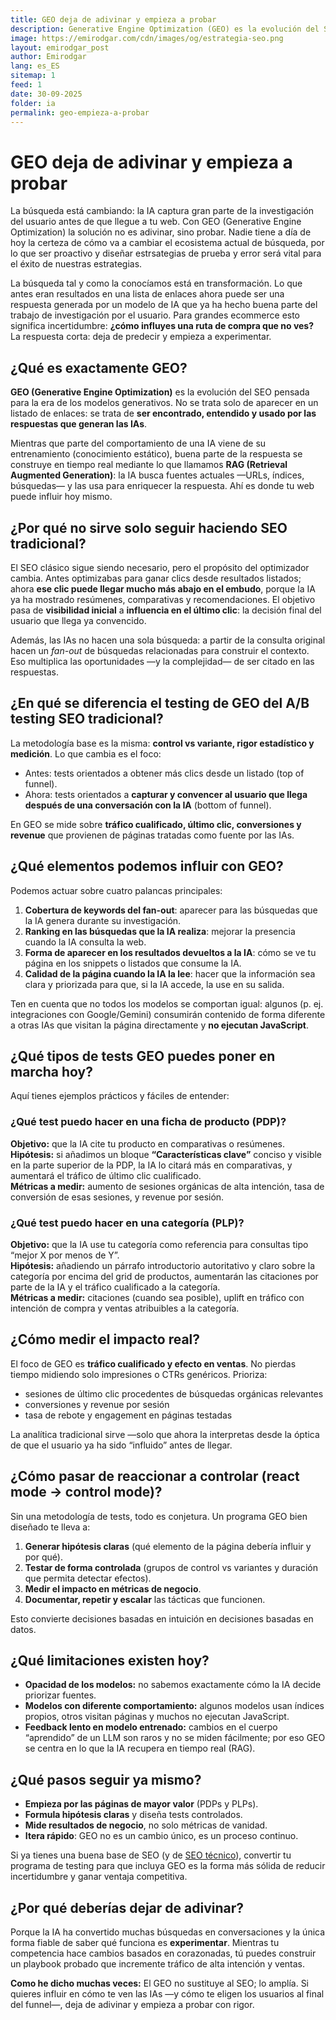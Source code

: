 ```yaml
---
title: GEO deja de adivinar y empieza a probar
description: Generative Engine Optimization (GEO) es la evolución del SEO para la era de la IA. Aprende por qué hay que experimentar y cómo diseñar tests que funcionen para ecommerce.
image: https://emirodgar.com/cdn/images/og/estrategia-seo.png
layout: emirodgar_post
author: Emirodgar
lang: es_ES
sitemap: 1
feed: 1
date: 30-09-2025
folder: ia
permalink: geo-empieza-a-probar
---
```


# GEO deja de adivinar y empieza a probar

La búsqueda está cambiando: la IA captura gran parte de la investigación del usuario antes de que llegue a tu web. Con GEO (Generative Engine Optimization) la solución no es adivinar, sino probar. Nadie tiene a día de hoy la certeza de cómo va a cambiar el ecosistema actual de búsqueda, por lo que ser proactivo y diseñar estrsategias de prueba y error será vital para el éxito de nuestras estrategias.

La búsqueda tal y como la conocíamos está en transformación. Lo que antes eran resultados en una lista de enlaces ahora puede ser una respuesta generada por un modelo de IA que ya ha hecho buena parte del trabajo de investigación por el usuario. Para grandes ecommerce esto significa incertidumbre: **¿cómo influyes una ruta de compra que no ves?** La respuesta corta: deja de predecir y empieza a experimentar.

## ¿Qué es exactamente GEO?

**GEO (Generative Engine Optimization)** es la evolución del SEO pensada para la era de los modelos generativos. No se trata solo de aparecer en un listado de enlaces: se trata de **ser encontrado, entendido y usado por las respuestas que generan las IAs**.

Mientras que parte del comportamiento de una IA viene de su entrenamiento (conocimiento estático), buena parte de la respuesta se construye en tiempo real mediante lo que llamamos **RAG (Retrieval Augmented Generation)**: la IA busca fuentes actuales —URLs, índices, búsquedas— y las usa para enriquecer la respuesta. Ahí es donde tu web puede influir hoy mismo.

## ¿Por qué no sirve solo seguir haciendo SEO tradicional?

El SEO clásico sigue siendo necesario, pero el propósito del optimizador cambia. Antes optimizabas para ganar clics desde resultados listados; ahora **ese clic puede llegar mucho más abajo en el embudo**, porque la IA ya ha mostrado resúmenes, comparativas y recomendaciones. El objetivo pasa de **visibilidad inicial** a **influencia en el último clic**: la decisión final del usuario que llega ya convencido.

Además, las IAs no hacen una sola búsqueda: a partir de la consulta original hacen un *fan-out* de búsquedas relacionadas para construir el contexto. Eso multiplica las oportunidades —y la complejidad— de ser citado en las respuestas.

## ¿En qué se diferencia el testing de GEO del A/B testing SEO tradicional?

La metodología base es la misma: **control vs variante, rigor estadístico y medición**. Lo que cambia es el foco:

- Antes: tests orientados a obtener más clics desde un listado (top of funnel).  
- Ahora: tests orientados a **capturar y convencer al usuario que llega después de una conversación con la IA** (bottom of funnel).  

En GEO se mide sobre **tráfico cualificado, último clic, conversiones y revenue** que provienen de páginas tratadas como fuente por las IAs.

## ¿Qué elementos podemos influir con GEO?

Podemos actuar sobre cuatro palancas principales:

1. **Cobertura de keywords del fan-out**: aparecer para las búsquedas que la IA genera durante su investigación.  
2. **Ranking en las búsquedas que la IA realiza**: mejorar la presencia cuando la IA consulta la web.  
3. **Forma de aparecer en los resultados devueltos a la IA**: cómo se ve tu página en los snippets o listados que consume la IA.  
4. **Calidad de la página cuando la IA la lee**: hacer que la información sea clara y priorizada para que, si la IA accede, la use en su salida.

Ten en cuenta que no todos los modelos se comportan igual: algunos (p. ej. integraciones con Google/Gemini) consumirán contenido de forma diferente a otras IAs que visitan la página directamente y **no ejecutan JavaScript**.

## ¿Qué tipos de tests GEO puedes poner en marcha hoy?

Aquí tienes ejemplos prácticos y fáciles de entender:

### ¿Qué test puedo hacer en una ficha de producto (PDP)?

**Objetivo:** que la IA cite tu producto en comparativas o resúmenes.  
**Hipótesis:** si añadimos un bloque **“Características clave”** conciso y visible en la parte superior de la PDP, la IA lo citará más en comparativas, y aumentará el tráfico de último clic cualificado.  
**Métricas a medir:** aumento de sesiones orgánicas de alta intención, tasa de conversión de esas sesiones, y revenue por sesión.

### ¿Qué test puedo hacer en una categoría (PLP)?

**Objetivo:** que la IA use tu categoría como referencia para consultas tipo “mejor X por menos de Y”.  
**Hipótesis:** añadiendo un párrafo introductorio autoritativo y claro sobre la categoría por encima del grid de productos, aumentarán las citaciones por parte de la IA y el tráfico cualificado a la categoría.  
**Métricas a medir:** citaciones (cuando sea posible), uplift en tráfico con intención de compra y ventas atribuibles a la categoría.

## ¿Cómo medir el impacto real?

El foco de GEO es **tráfico cualificado y efecto en ventas**. No pierdas tiempo midiendo solo impresiones o CTRs genéricos. Prioriza:

- sesiones de último clic procedentes de búsquedas orgánicas relevantes  
- conversiones y revenue por sesión  
- tasa de rebote y engagement en páginas testadas

La analítica tradicional sirve —solo que ahora la interpretas desde la óptica de que el usuario ya ha sido “influido” antes de llegar.

## ¿Cómo pasar de reaccionar a controlar (react mode → control mode)?

Sin una metodología de tests, todo es conjetura. Un programa GEO bien diseñado te lleva a:

1. **Generar hipótesis claras** (qué elemento de la página debería influir y por qué).  
2. **Testar de forma controlada** (grupos de control vs variantes y duración que permita detectar efectos).  
3. **Medir el impacto en métricas de negocio**.  
4. **Documentar, repetir y escalar** las tácticas que funcionen.

Esto convierte decisiones basadas en intuición en decisiones basadas en datos.

## ¿Qué limitaciones existen hoy?

- **Opacidad de los modelos:** no sabemos exactamente cómo la IA decide priorizar fuentes.  
- **Modelos con diferente comportamiento:** algunos modelos usan índices propios, otros visitan páginas y muchos no ejecutan JavaScript.  
- **Feedback lento en modelo entrenado:** cambios en el cuerpo “aprendido” de un LLM son raros y no se miden fácilmente; por eso GEO se centra en lo que la IA recupera en tiempo real (RAG).

## ¿Qué pasos seguir ya mismo?

- **Empieza por las páginas de mayor valor** (PDPs y PLPs).  
- **Formula hipótesis claras** y diseña tests controlados.  
- **Mide resultados de negocio**, no solo métricas de vanidad.  
- **Itera rápido**: GEO no es un cambio único, es un proceso continuo.

Si ya tienes una buena base de SEO (y de [SEO técnico](https://emirodgar.com/seo-tecnico)), convertir tu programa de testing para que incluya GEO es la forma más sólida de reducir incertidumbre y ganar ventaja competitiva.

## ¿Por qué deberías dejar de adivinar?

Porque la IA ha convertido muchas búsquedas en conversaciones y la única forma fiable de saber qué funciona es **experimentar**. Mientras tu competencia hace cambios basados en corazonadas, tú puedes construir un playbook probado que incremente tráfico de alta intención y ventas.

**Como he dicho muchas veces:** El GEO no sustituye al SEO; lo amplía. Si quieres influir en cómo te ven las IAs —y cómo te eligen los usuarios al final del funnel—, deja de adivinar y empieza a probar con rigor.

